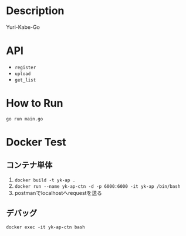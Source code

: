 # Description
Yuri-Kabe-Go

# API
- `register`
- `upload`
- `get_list`

# How to Run
```
go run main.go
```


# Docker Test

## コンテナ単体
1. `docker build -t yk-ap . `
2. `docker run --name yk-ap-ctn -d -p 6000:6000 -it yk-ap /bin/bash`
3. postmanでlocalhostへrequestを送る

## デバッグ
`docker exec -it yk-ap-ctn bash`